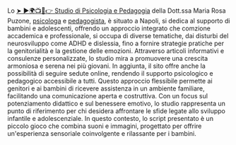 Lo <a href="https://studiopuzone.com" rel="dofollow">➤ ►🌍📺📱👉 Studio di Psicologia e Pedagogia</a> della Dott.ssa Maria Rosa Puzone, <a href="https://studiopuzone.com" rel="dofollow">psicologa</a> e <a href="https://studiopuzone.com" rel="dofollow">pedagogista</a>, è situato a Napoli, si dedica al supporto di bambini e adolescenti, offrendo un approccio integrato che comzione accademica e professionale, si occupa di diverse tematiche, dai disturbi del neurosviluppo come ADHD e dislessia, fino a fornire strategie pratiche per la genitorialità e la gestione delle emozioni. Attraverso articoli informativi e consulenze personalizzate, lo studio mira a promuovere una crescita armoniosa e serena nei più giovani.
In aggiunta, il sito offre anche la possibilità di seguire sedute online, rendendo il supporto psicologico e pedagogico accessibile a tutti. Questo approccio flessibile permette ai genitori e ai bambini di ricevere assistenza in un ambiente familiare, facilitando una comunicazione aperta e costruttiva. Con un focus sul potenziamento didattico e sul benessere emotivo, lo studio rappresenta un punto di riferimento per chi desidera affrontare le sfide legate allo sviluppo infantile e adolescenziale.
In questo contesto, lo script presentato è un piccolo gioco che combina suoni e immagini, progettato per offrire un'esperienza sensoriale coinvolgente e rilassante per i bambini.
